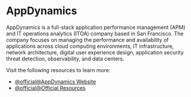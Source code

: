# AppDynamics

AppDynamics is a full-stack application performance management (APM) and IT operations analytics (ITOA) company based in San Francisco. The company focuses on managing the performance and availability of applications across cloud computing environments, IT infrastructure, network architecture, digital user experience design, application security threat detection, observability, and data centers.

Visit the following resources to learn more:

- [@official@AppDynamics Website](https://www.appdynamics.com/)
- [@official@Official Resources](https://www.appdynamics.com/resources)
